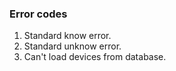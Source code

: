 ### Error codes

1. Standard know error.
2. Standard unknow error.
10. Can't load devices from database.